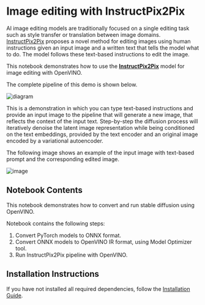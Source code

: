 # Image editing with InstructPix2Pix

AI image editing models are traditionally focused on a single editing task such as style transfer or translation between image domains. [InstructPix2Pix](https://www.timothybrooks.com/instruct-pix2pix/) proposes a novel method for editing images using human instructions given an input image and a written text that tells the model what to do. The model follows these text-based instructions to edit the image.

This notebook demonstrates how to use the **[InstructPix2Pix](https://github.com/timothybrooks/instruct-pix2pix)** model for image editing with OpenVINO.

The complete pipeline of this demo is shown below.

![diagram](https://user-images.githubusercontent.com/29454499/214895365-3063ac11-0486-4d9b-9e25-8f469aba5e5d.png)

This is a demonstration in which you can type text-based instructions and provide an input image to the pipeline that will generate a new image, that reflects the context of the input text.
Step-by-step the diffusion process will iteratively denoise the latent image representation while being conditioned on the text embeddings, provided by the text encoder and an original image encoded by a variational autoencoder.

The following image shows an example of the input image with text-based prompt and the corresponding edited image.

![image](https://user-images.githubusercontent.com/29454499/219943222-d46a2e2d-d348-4259-8431-37cf14727eda.png)

## Notebook Contents

This notebook demonstrates how to convert and run stable diffusion using OpenVINO.

Notebook contains the following steps:
1. Convert PyTorch models to ONNX format.
2. Convert ONNX models to OpenVINO IR format, using Model Optimizer tool.
3. Run InstructPix2Pix pipeline with OpenVINO.

## Installation Instructions

If you have not installed all required dependencies, follow the [Installation Guide](../../README.md).
